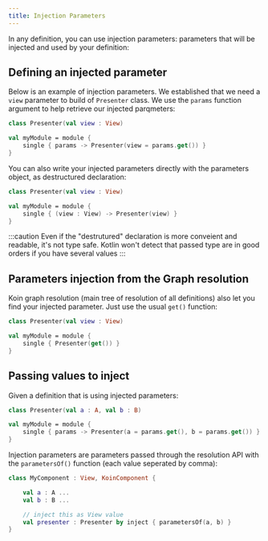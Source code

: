 ```yaml
---
title: Injection Parameters
---
```


In any definition, you can use injection parameters: parameters that will be injected and used by your definition:

## Defining an injected parameter

Below is an example of injection parameters. We established that we need a `view` parameter to build of `Presenter` class. We use the `params` function argument  to help retrieve our injected parqmeters:

```kotlin
class Presenter(val view : View)

val myModule = module {
    single { params -> Presenter(view = params.get()) }
}
```

You can also write your injected parameters directly with the parameters object, as destructured declaration:

```kotlin
class Presenter(val view : View)

val myModule = module {
    single { (view : View) -> Presenter(view) }
}
```

:::caution
 Even if the "destrutured" declaration is more conveient and readable, it's not type safe. Kotlin won't detect that passed type are in good orders if you have several values
:::

## Parameters injection from the Graph resolution

Koin graph resolution (main tree of resolution of all definitions) also let you find your injected parameter. Just use the usual `get()` function:

```kotlin
class Presenter(val view : View)

val myModule = module {
    single { Presenter(get()) }
}
```

## Passing values to inject

Given a definition that is using injected parameters:

```kotlin
class Presenter(val a : A, val b : B)

val myModule = module {
    single { params -> Presenter(a = params.get(), b = params.get()) }
}
```

Injection parameters are parameters passed through the resolution API with the `parametersOf()` function (each value seperated by comma): 

```kotlin
class MyComponent : View, KoinComponent {

    val a : A ...
    val b : B ... 

    // inject this as View value
    val presenter : Presenter by inject { parametersOf(a, b) }
}
```

